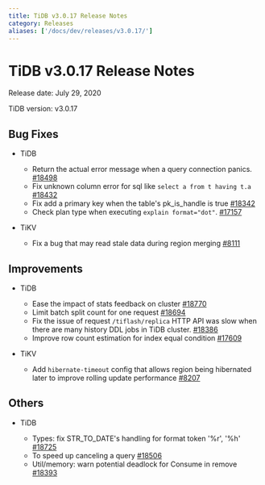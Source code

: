 ```yaml
---
title: TiDB v3.0.17 Release Notes
category: Releases
aliases: ['/docs/dev/releases/v3.0.17/']
---
```


# TiDB v3.0.17 Release Notes

Release date: July 29, 2020

TiDB version: v3.0.17

## Bug Fixes

+ TiDB

    - Return the actual error message when a query connection panics. [#18498](https://github.com/pingcap/tidb/pull/18498)
    - Fix unknown column error for sql like `select a from t having t.a` [#18432](https://github.com/pingcap/tidb/pull/18432)
    - Fix add a primary key when the table's  pk_is_handle is true [#18342](https://github.com/pingcap/tidb/pull/18342)
    - Check plan type when executing `explain format="dot"`. [#17157](https://github.com/pingcap/tidb/pull/17157)

+ TiKV

    - Fix a bug that may read stale data during region merging [#8111](https://github.com/tikv/tikv/pull/8111)

## Improvements

+ TiDB

    - Ease the impact of stats feedback on cluster [#18770](https://github.com/pingcap/tidb/pull/18770)
    - Limit batch split count for one request [#18694](https://github.com/pingcap/tidb/pull/18694)
    - Fix the issue of request `/tiflash/replica` HTTP API was slow when there are many history DDL jobs in TiDB cluster. [#18386](https://github.com/pingcap/tidb/pull/18386)
    - Improve row count estimation for index equal condition [#17609](https://github.com/pingcap/tidb/pull/17609)

+ TiKV

    - Add `hibernate-timeout` config that allows region being hibernated later to improve rolling update performance [#8207](https://github.com/tikv/tikv/pull/8207)

## Others

+ TiDB

    - Types: fix STR_TO_DATE's handling for format token '%r', '%h' [#18725](https://github.com/pingcap/tidb/pull/18725)
    - To speed up canceling a query [#18506](https://github.com/pingcap/tidb/pull/18506)
    - Util/memory: warn potential deadlock for Consume in remove [#18393](https://github.com/pingcap/tidb/pull/18393)
